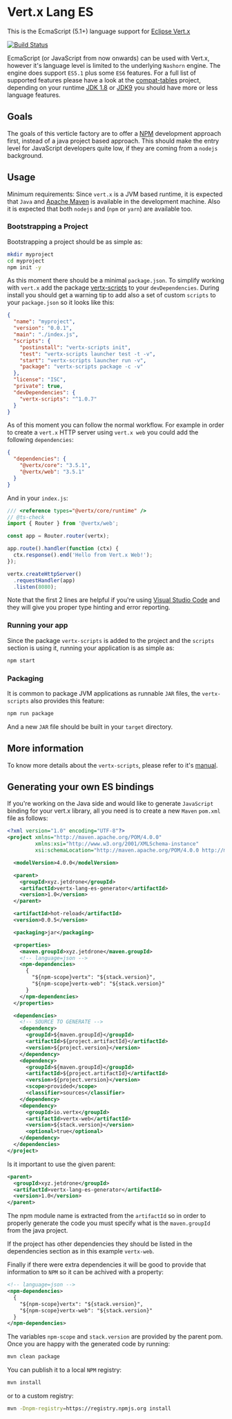 # Vert.x Lang ES

This is the EcmaScript (5.1+) language support for [Eclipse Vert.x](http://vertx.io)

[![Build Status](https://travis-ci.org/reactiverse/es4x.png?branch=develop)](https://travis-ci.org/reactiverse/es4x)


EcmaScript (or JavaScript from now onwards) can be used with Vert.x, however it's language
level is limited to the underlying `Nashorn` engine. The engine does support `ES5.1` plus
some `ES6` features. For a full list of supported features please have a look at the 
[compat-tables](https://kangax.github.io/compat-table/es6/) project, depending on your
runtime [JDK 1.8](https://kangax.github.io/compat-table/es6/#nashorn1_8) or
[JDK9](https://kangax.github.io/compat-table/es6/#nashorn9) you should have more or less
language features.

## Goals

The goals of this verticle factory are to offer a [NPM](https://www.npmjs.com) development
approach first, instead of a java project based approach. This should make the entry level
for JavaScript developers quite low, if they are coming from a `nodejs` background.

## Usage

Minimum requirements: Since `vert.x` is a JVM based runtime, it is expected that `Java`
and [Apache Maven](http://maven.apache.org) is available in the development machine. Also
it is expected that both `nodejs` and (`npm` or `yarn`) are available too. 

### Bootstrapping a Project

Bootstrapping a project should be as simple as:

```sh
mkdir myproject
cd myproject
npm init -y
```

As this moment there should be a minimal `package.json`. To simplify working with `vert.x`
add the package [vertx-scripts](https://www.npmjs.com/package/vertx-scripts) to your
`devDependencies`. During install you should get a warning tip to add also a set of custom
`scripts` to your `package.json` so it looks like this:

```json
{
  "name": "myproject",
  "version": "0.0.1",
  "main": "./index.js",
  "scripts": {
    "postinstall": "vertx-scripts init",
    "test": "vertx-scripts launcher test -t -v",
    "start": "vertx-scripts launcher run -v",
    "package": "vertx-scripts package -c -v"
  },
  "license": "ISC",
  "private": true,
  "devDependencies": {
    "vertx-scripts": "^1.0.7"
  }
}
```

As of this moment you can follow the normal workflow. For example in order to create a
`vert.x` HTTP server using `vert.x web` you could add the following `dependencies`:

```json
{
  "dependencies": {
    "@vertx/core": "3.5.1",
    "@vertx/web": "3.5.1"
  }
}
```

And in your `index.js`:

```js
/// <reference types="@vertx/core/runtime" />
// @ts-check
import { Router } from '@vertx/web';

const app = Router.router(vertx);

app.route().handler(function (ctx) {
  ctx.response().end('Hello from Vert.x Web!');
});

vertx.createHttpServer()
  .requestHandler(app)
  .listen(8080);
```

Note that the first 2 lines are helpful if you're using [Visual Studio Code](https://code.visualstudio.com/)
and they will give you proper type hinting and error reporting.

### Running your app

Since the package `vertx-scripts` is added to the project and the `scripts` section is using it, running your
application is as simple as:

```sh
npm start
```

### Packaging

It is common to package JVM applications as runnable `JAR` files, the `vertx-scripts` also provides this feature:

```sh
npm run package
```

And a new `JAR` file should be built in your `target` directory.

## More information

To know more details about the `vertx-scripts`, please refer to it's [manual](vertx-scripts/README.md).

## Generating your own ES bindings

If you're working on the Java side and would like to generate `JavaScript` binding for your vert.x library, all you need
is to create a new `Maven` `pom.xml` file as follows:

```xml
<?xml version="1.0" encoding="UTF-8"?>
<project xmlns="http://maven.apache.org/POM/4.0.0"
         xmlns:xsi="http://www.w3.org/2001/XMLSchema-instance"
         xsi:schemaLocation="http://maven.apache.org/POM/4.0.0 http://maven.apache.org/xsd/maven-4.0.0.xsd">

  <modelVersion>4.0.0</modelVersion>

  <parent>
    <groupId>xyz.jetdrone</groupId>
    <artifactId>vertx-lang-es-generator</artifactId>
    <version>1.0</version>
  </parent>

  <artifactId>hot-reload</artifactId>
  <version>0.0.5</version>

  <packaging>jar</packaging>

  <properties>
    <maven.groupId>xyz.jetdrone</maven.groupId>
    <!-- language=json -->
    <npm-dependencies>
      {
        "${npm-scope}vertx": "${stack.version}",
        "${npm-scope}vertx-web": "${stack.version}"
      }
    </npm-dependencies>
  </properties>

  <dependencies>
    <!-- SOURCE TO GENERATE -->
    <dependency>
      <groupId>${maven.groupId}</groupId>
      <artifactId>${project.artifactId}</artifactId>
      <version>${project.version}</version>
    </dependency>
    <dependency>
      <groupId>${maven.groupId}</groupId>
      <artifactId>${project.artifactId}</artifactId>
      <version>${project.version}</version>
      <scope>provided</scope>
      <classifier>sources</classifier>
    </dependency>
    <dependency>
      <groupId>io.vertx</groupId>
      <artifactId>vertx-web</artifactId>
      <version>${stack.version}</version>
      <optional>true</optional>
    </dependency>
  </dependencies>
</project>
``` 

Is it important to use the given parent:

```xml
<parent>
  <groupId>xyz.jetdrone</groupId>
  <artifactId>vertx-lang-es-generator</artifactId>
  <version>1.0</version>
</parent>
```

The npm module name is extracted from the `artifactId` so in order to properly generate the code you must specify what
is the `maven.groupId` from the java project.

If the project has other dependencies they should be listed in the dependencies section as in this example `vertx-web`.

Finally if there were extra dependencies it will be good to provide that information to `NPM` so it can be achived with
a property:

```xml
<!-- language=json -->
<npm-dependencies>
  {
    "${npm-scope}vertx": "${stack.version}",
    "${npm-scope}vertx-web": "${stack.version}"
  }
</npm-dependencies>
```

The variables `npm-scope` and `stack.version` are provided by the parent pom. Once you are happy with the generated code
by running:

```sh
mvn clean package
```

You can publish it to a local `NPM` registry:

```sh
mvn install
```

or to a custom registry:

```sh
mvn -Dnpm-registry=https://registry.npmjs.org install
```
